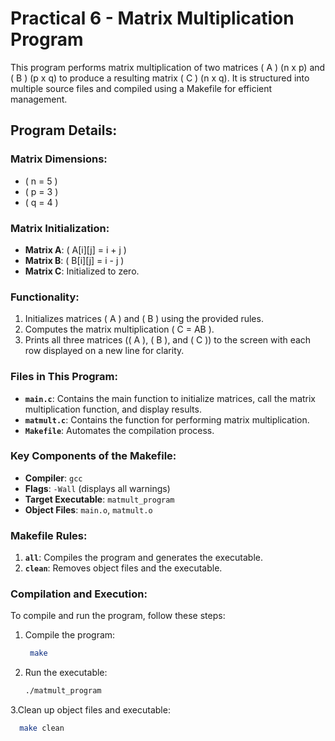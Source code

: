 # Practical 6 - Matrix Multiplication Program

This program performs matrix multiplication of two matrices \( A \) (n x p) and \( B \) (p x q) to produce a resulting matrix \( C \) (n x q). It is structured into multiple source files and compiled using a Makefile for efficient management.

## Program Details:

### Matrix Dimensions:
- \( n = 5 \)
- \( p = 3 \)
- \( q = 4 \)

### Matrix Initialization:
- **Matrix A**: \( A[i][j] = i + j \)
- **Matrix B**: \( B[i][j] = i - j \)
- **Matrix C**: Initialized to zero.

### Functionality:
1. Initializes matrices \( A \) and \( B \) using the provided rules.
2. Computes the matrix multiplication \( C = AB \).
3. Prints all three matrices (\( A \), \( B \), and \( C \)) to the screen with each row displayed on a new line for clarity.

### Files in This Program:
- **`main.c`**: Contains the main function to initialize matrices, call the matrix multiplication function, and display results.
- **`matmult.c`**: Contains the function for performing matrix multiplication.
- **`Makefile`**: Automates the compilation process.

### Key Components of the Makefile:
- **Compiler**: `gcc`
- **Flags**: `-Wall` (displays all warnings)
- **Target Executable**: `matmult_program`
- **Object Files**: `main.o`, `matmult.o`

### Makefile Rules:
1. **`all`**: Compiles the program and generates the executable.
2. **`clean`**: Removes object files and the executable.

### Compilation and Execution:

To compile and run the program, follow these steps:

1. Compile the program:
   ```bash
    make

2. Run the executable:
   ```bash
   ./matmult_program

3.Clean up object files and executable:
 ```bash
   make clean

 
